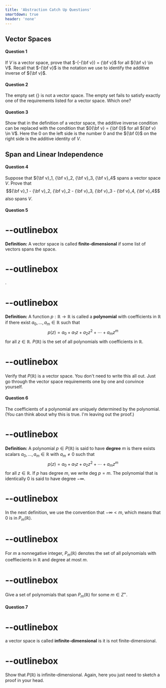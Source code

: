 ```yaml
---
title: 'Abstraction Catch Up Questions'
smartdown: true
header: 'none'
---
```


## Vector Spaces

#### Question 1
If $V$ is a vector space, prove that $-(-{\bf v}) = {\bf v}$ for all ${\bf v} \in V$.  Recall that $-{\bf v}$ is the notation we use to identify the additive inverse of ${\bf v}$.  

#### Question 2
The empty set $\{ \}$ is not a vector space.  The empty set fails to satisfy exactly one of the requirements listed for a vector space.  Which one?

#### Question 3
Show that in the definition of a vector space, the additive inverse condition can be replaced with the condition that $0{\bf v} = {\bf 0}$ for all ${\bf v} \in V$.  Here the $0$ on the left side is the number $0$ and the ${\bf 0}$ on the right side is the additive identity of $V$.  

## Span and Linear Independence

#### Question 4
Suppose that ${\bf v}_1, {\bf v}_2, {\bf v}_3, {\bf v}_4$ spans a vector space $V$.  Prove that 
$${\bf v}_1 - {\bf v}_2, {\bf v}_2 - {\bf v}_3, {\bf v}_3 - {\bf v}_4, {\bf v}_4$$
also spans $V$.

#### Question 5
# --outlinebox
**Definition:** A vector space is called **finite-dimensional** if some list of vectors spans the space.
# --outlinebox
.
# --outlinebox
**Definition:** A function $p:\mathbb{R} \rightarrow \mathbb{R}$ is called a **polynomial** with coefficients in $\mathbb{R}$ if there exist $a_0,\ldots,a_m \in \mathbb{R}$ such that
$$p(z) = a_0 + a_1z + a_2 z^2 + \cdots + a_m z^m$$
for all $z \in \mathbb{R}$.  $P(\mathbb{R})$ is the set of all polynomials with coefficients in $\mathbb{R}$.
# --outlinebox

Verify that $P(\mathbb{R})$ is a vector space.  You don't need to write this all out.  Just go through the vector space requirements one by one and convince yourself.


#### Question 6
The coefficients of a polynomial are uniquely determined by the polynomial.  (You can think about why this is true.  I'm leaving out the proof.) 
# --outlinebox
**Definition:** A polynomial $p \in P(\mathbb{R})$ is said to have **degree** $m$ is there exists scalars $a_0,\ldots,a_m \in \mathbb{R}$ with $a_m \not = 0$ such that
$$p(z) = a_0 + a_1z + a_2 z^2 + \cdots + a_m z^m$$
for all $z \in \mathbb{R}$.  If $p$ has degree $m$, we write $\text{deg }p = m$. The polynomial that is identically $0$ is said to have degree $-\infty$.
# --outlinebox
In the next definition, we use the convention that $-\infty < m$, which means that $0$ is in $P_m(\mathbb{R})$.
# --outlinebox
For $m$ a nonnegative integer, $P_m(\mathbb{R})$ denotes the set of all polynomials with coeffiecients in $\mathbb{R}$ and degree at most $m$.
# --outlinebox
Give a set of polynomials that span $P_m(\mathbb{R})$ for some $m \in Z^+$.  

#### Question 7
# --outlinebox
a vector space is called **infinite-dimensional** is it is not finite-dimensional.
# --outlinebox
Show that $P(\mathbb{R})$ is infinite-dimensional.  Again, here you just need to sketch a proof in your head.


